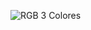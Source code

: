 ![RGB 3 Colores](https://github.com/Brandon-SR/Sensores_R2/assets/132231023/0bd8d6ce-882d-457c-ab12-fd3e7d132207)
